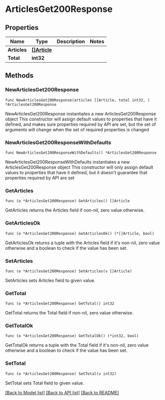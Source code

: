 # ArticlesGet200Response

## Properties

Name | Type | Description | Notes
------------ | ------------- | ------------- | -------------
**Articles** | [**[]Article**](Article.md) |  | 
**Total** | **int32** |  | 

## Methods

### NewArticlesGet200Response

`func NewArticlesGet200Response(articles []Article, total int32, ) *ArticlesGet200Response`

NewArticlesGet200Response instantiates a new ArticlesGet200Response object
This constructor will assign default values to properties that have it defined,
and makes sure properties required by API are set, but the set of arguments
will change when the set of required properties is changed

### NewArticlesGet200ResponseWithDefaults

`func NewArticlesGet200ResponseWithDefaults() *ArticlesGet200Response`

NewArticlesGet200ResponseWithDefaults instantiates a new ArticlesGet200Response object
This constructor will only assign default values to properties that have it defined,
but it doesn't guarantee that properties required by API are set

### GetArticles

`func (o *ArticlesGet200Response) GetArticles() []Article`

GetArticles returns the Articles field if non-nil, zero value otherwise.

### GetArticlesOk

`func (o *ArticlesGet200Response) GetArticlesOk() (*[]Article, bool)`

GetArticlesOk returns a tuple with the Articles field if it's non-nil, zero value otherwise
and a boolean to check if the value has been set.

### SetArticles

`func (o *ArticlesGet200Response) SetArticles(v []Article)`

SetArticles sets Articles field to given value.


### GetTotal

`func (o *ArticlesGet200Response) GetTotal() int32`

GetTotal returns the Total field if non-nil, zero value otherwise.

### GetTotalOk

`func (o *ArticlesGet200Response) GetTotalOk() (*int32, bool)`

GetTotalOk returns a tuple with the Total field if it's non-nil, zero value otherwise
and a boolean to check if the value has been set.

### SetTotal

`func (o *ArticlesGet200Response) SetTotal(v int32)`

SetTotal sets Total field to given value.



[[Back to Model list]](../README.md#documentation-for-models) [[Back to API list]](../README.md#documentation-for-api-endpoints) [[Back to README]](../README.md)


